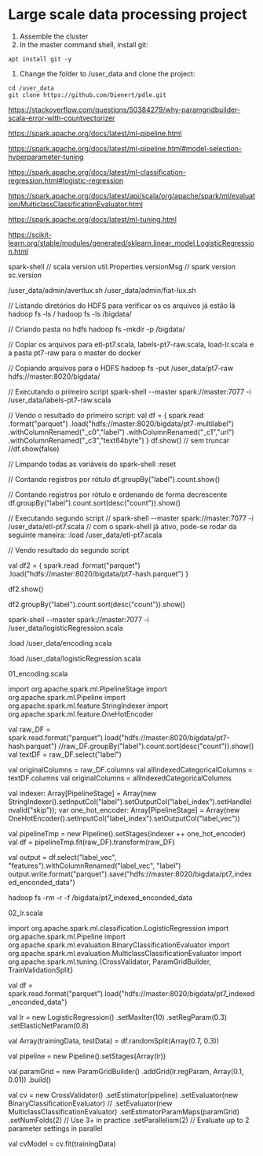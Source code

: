 # Large scale data processing project

1. Assemble the cluster
1. In the master command shell, install git:
```
apt install git -y
```
1. Change the folder to /user_data and clone the project:
```
cd /user_data
git clone https://github.com/Dienert/pdle.git
```

https://stackoverflow.com/questions/50384279/why-paramgridbuilder-scala-error-with-countvectorizer

https://spark.apache.org/docs/latest/ml-pipeline.html

https://spark.apache.org/docs/latest/ml-pipeline.html#model-selection-hyperparameter-tuning

https://spark.apache.org/docs/latest/ml-classification-regression.html#logistic-regression

https://spark.apache.org/docs/latest/api/scala/org/apache/spark/ml/evaluation/MulticlassClassificationEvaluator.html

https://spark.apache.org/docs/latest/ml-tuning.html

https://scikit-learn.org/stable/modules/generated/sklearn.linear_model.LogisticRegression.html


spark-shell
// scala version
util.Properties.versionMsg
// spark version
sc.version 


/user_data/admin/avertlux.sh
/user_data/admin/fiat-lux.sh

// Listando diretórios do HDFS para verificar os os arquivos já estão lá
hadoop fs -ls /
hadoop fs -ls /bigdata/

// Criando pasta no hdfs
hadoop fs -mkdir -p /bigdata/

// Copiar os arquivos para etl-pt7.scala, labels-pt7-raw.scala, load-lr.scala e a pasta pt7-raw para  o master do docker

// Copiando arquivos para o HDFS
hadoop fs -put /user_data/pt7-raw hdfs://master:8020/bigdata/

// Executando o primeiro script
spark-shell --master spark://master:7077 -i /user_data/labels-pt7-raw.scala

// Vendo o resultado do primeiro script:
val df = { 
	spark.read
	.format("parquet")
	.load("hdfs://master:8020/bigdata/pt7-multilabel")
	.withColumnRenamed("_c0","label")
	.withColumnRenamed("_c1","url")
	.withColumnRenamed("_c3","text64byte")
}
df.show()
// sem truncar
//df.show(false) 

// Limpando todas as variáveis do spark-shell
:reset

// Contando registros por rótulo
df.groupBy("label").count.show()

// Contando registros por rótulo e ordenando de forma decrescente
df.groupBy("label").count.sort(desc("count")).show()

// Executando segundo script
// spark-shell --master spark://master:7077 -i /user_data/etl-pt7.scala
// com o spark-shell já ativo, pode-se rodar da seguinte maneira:
:load /user_data/etl-pt7.scala

// Vendo resultado do segundo script

val df2 = { 
	spark.read
	.format("parquet")
	.load("hdfs://master:8020/bigdata/pt7-hash.parquet")
}

df2.show()

df2.groupBy("label").count.sort(desc("count")).show()

spark-shell --master spark://master:7077 -i /user_data/logisticRegression.scala

:load /user_data/encoding.scala

:load /user_data/logisticRegression.scala






01_encoding.scala

import org.apache.spark.ml.PipelineStage
import org.apache.spark.ml.Pipeline
import org.apache.spark.ml.feature.StringIndexer
import org.apache.spark.ml.feature.OneHotEncoder

val raw_DF = spark.read.format("parquet").load("hdfs://master:8020/bigdata/pt7-hash.parquet")
//raw_DF.groupBy("label").count.sort(desc("count")).show()
val textDF = raw_DF.select("label")

val originalColumns = raw_DF.columns
val allIndexedCategoricalColumns = textDF.columns
val originalColumns = allIndexedCategoricalColumns

val indexer: Array[PipelineStage] = Array(new StringIndexer().setInputCol("label").setOutputCol("label_index").setHandleInvalid("skip"));
var one_hot_encoder: Array[PipelineStage] = Array(new OneHotEncoder().setInputCol("label_index").setOutputCol("label_vec"))

val pipelineTmp = new Pipeline().setStages(indexer ++ one_hot_encoder)
val df = pipelineTmp.fit(raw_DF).transform(raw_DF)

val output = df.select("label_vec", "features").withColumnRenamed("label_vec", "label")
output.write.format("parquet").save("hdfs://master:8020/bigdata/pt7_indexed_enconded_data")   


hadoop fs -rm -r -f /bigdata/pt7_indexed_enconded_data



02_lr.scala



import org.apache.spark.ml.classification.LogisticRegression
import org.apache.spark.ml.Pipeline
import org.apache.spark.ml.evaluation.BinaryClassificationEvaluator
import org.apache.spark.ml.evaluation.MulticlassClassificationEvaluator
import org.apache.spark.ml.tuning.{CrossValidator, ParamGridBuilder, TrainValidationSplit}

val df = spark.read.format("parquet").load("hdfs://master:8020/bigdata/pt7_indexed_enconded_data")

val lr = new LogisticRegression()
  .setMaxIter(10)
  .setRegParam(0.3)
  .setElasticNetParam(0.8)

val Array(trainingData, testData) = df.randomSplit(Array(0.7, 0.3))

val pipeline = new Pipeline().setStages(Array(lr))

val paramGrid = new ParamGridBuilder()
  .addGrid(lr.regParam, Array(0.1, 0.01))
  .build()

val cv = new CrossValidator()
  .setEstimator(pipeline)
  .setEvaluator(new BinaryClassificationEvaluator)
//   .setEvaluator(new MulticlassClassificationEvaluator)
  .setEstimatorParamMaps(paramGrid)
  .setNumFolds(2)  // Use 3+ in practice
  .setParallelism(2)  // Evaluate up to 2 parameter settings in parallel

val cvModel = cv.fit(trainingData)
